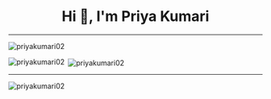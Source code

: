 <h1 align="center">Hi 👋, I'm Priya Kumari</h1>
<hr>
<p align="left"> <img src="https://komarev.com/ghpvc/?username=priyakumari02&label=Profile%20views&color=0e75b6&style=flat" alt="priyakumari02" /> </p>

<!-- <p align="left"> <a href="https://github.com/ryo-ma/github-profile-trophy"><img src="https://github-profile-trophy.vercel.app/?username=priyakumari02" alt="priyakumari02" /></a> </p> -->

<td>
<span><img align="left" src="https://github-readme-stats.vercel.app/api/top-langs?username=priyakumari02&show_icons=true&locale=en&layout=compact" alt="priyakumari02" /></span>

<span>&nbsp;<img align="center" src="https://github-readme-stats.vercel.app/api?username=priyakumari02&show_icons=true&locale=en" alt="priyakumari02" /><span>
  </td>
  <hr>
<p><img align="center" src="https://github-readme-streak-stats.herokuapp.com/?user=priyakumari02&" alt="priyakumari02" /></p>

<!--
**priyakumari02/priyakumari02** is a ✨ _special_ ✨ repository because its `README.md` (this file) appears on your GitHub profile.

Here are some ideas to get you started:

- 🔭 I’m currently working on ...
- 🌱 I’m currently learning ...
- 👯 I’m looking to collaborate on ...
- 🤔 I’m looking for help with ...
- 💬 Ask me about ...
- 📫 How to reach me: ...
- 😄 Pronouns: ...
- ⚡ Fun fact: ...
-->
